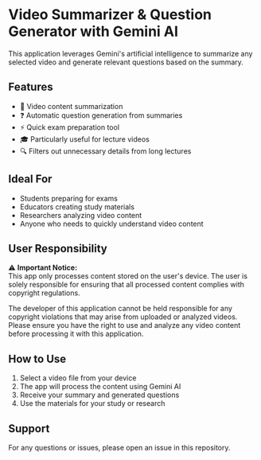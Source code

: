 # Video Summarizer & Question Generator with Gemini AI

This application leverages Gemini's artificial intelligence to summarize any selected video and generate relevant questions based on the summary.

## Features

- 🎥 Video content summarization
- ❓ Automatic question generation from summaries
- ⚡ Quick exam preparation tool
- 🎓 Particularly useful for lecture videos
- 🔍 Filters out unnecessary details from long lectures

## Ideal For

- Students preparing for exams
- Educators creating study materials
- Researchers analyzing video content
- Anyone who needs to quickly understand video content

## User Responsibility

⚠️ **Important Notice:**  
This app only processes content stored on the user's device. The user is solely responsible for ensuring that all processed content complies with copyright regulations. 

The developer of this application cannot be held responsible for any copyright violations that may arise from uploaded or analyzed videos. Please ensure you have the right to use and analyze any video content before processing it with this application.

## How to Use

1. Select a video file from your device
2. The app will process the content using Gemini AI
3. Receive your summary and generated questions
4. Use the materials for your study or research

## Support

For any questions or issues, please open an issue in this repository.
